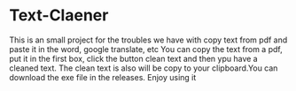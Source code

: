 # Text-Claener
This is an small project for the troubles we have with copy text from pdf and paste it in the word, google translate, etc
You can copy the text from a pdf, put it in the first box, click the button clean text and then ypu have a cleaned text. The clean text is also will be copy to 
your clipboard.You can download the exe file in the releases. Enjoy using it
